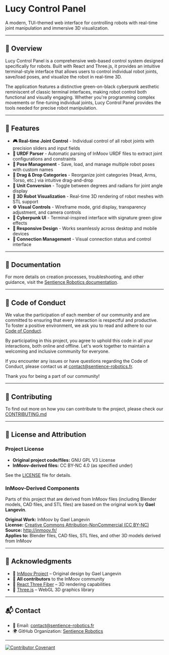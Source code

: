 # Lucy Control Panel
<!-- Advanced web-based control interface for InMoov humanoid robots with real-time 3D visualization -->

A modern, TUI-themed web interface for controlling robots with real-time joint manipulation and immersive 3D visualization.

---

## 📌 Overview

Lucy Control Panel is a comprehensive web-based control system designed specifically for robots. Built with React and Three.js, it provides an intuitive terminal-style interface that allows users to control individual robot joints, save/load poses, and visualize the robot in real-time 3D.

The application features a distinctive green-on-black cyberpunk aesthetic reminiscent of classic terminal interfaces, making robot control both functional and visually engaging. Whether you're programming complex movements or fine-tuning individual joints, Lucy Control Panel provides the tools needed for precise robot manipulation.

---

## 🚀 Features

- **🎮 Real-time Joint Control** - Individual control of all robot joints with precision sliders and input fields
- **🎯 URDF Parser** - Automatic parsing of InMoov URDF files to extract joint configurations and constraints
- **💾 Pose Management** - Save, load, and manage multiple robot poses with custom names
- **🔄 Drag & Drop Categories** - Reorganize joint categories (Head, Arms, Torso, etc.) via intuitive drag-and-drop
- **📐 Unit Conversion** - Toggle between degrees and radians for joint angle display
- **🤖 3D Robot Visualization** - Real-time 3D rendering of robot meshes with STL support
- **⚙️ Visual Controls** - Wireframe mode, grid display, transparency adjustment, and camera controls
- **🎨 Cyberpunk UI** - Terminal-inspired interface with signature green glow effects
- **📱 Responsive Design** - Works seamlessly across desktop and mobile devices
- **🔌 Connection Management** - Visual connection status and control interface

---

## 📖 Documentation

For more details on creation processes, troubleshooting, and other guidance, visit the [Sentience Robotics documentation](https://docs.sentience-robotics.fr).

---

## 📜 Code of Conduct

We value the participation of each member of our community and are committed to ensuring that every interaction is respectful and productive. To foster a positive environment, we ask you to read and adhere to our [Code of Conduct](CODE_OF_CONDUCT.md).

By participating in this project, you agree to uphold this code in all your interactions, both online and offline. Let's work together to maintain a welcoming and inclusive community for everyone.

If you encounter any issues or have questions regarding the Code of Conduct, please contact us at [contact@sentience-robotics.fr](mailto:contact@sentience-robotics.fr).

Thank you for being a part of our community!

---

## 🤝 Contributing

To find out more on how you can contribute to the project, please check our [CONTRIBUTING.md](CONTRIBUTING.md)

---

## 📜 License and Attribution

### Project License

- **Original project code/files:** GNU GPL V3 License
- **InMoov-derived files:** CC BY-NC 4.0 (as specified under)
 
See the [LICENSE](LICENSE) file for details.

### InMoov-Derived Components

Parts of this project that are derived from InMoov files (including Blender models, CAD files, and STL files) are based on the original work by **Gael Langevin**.

**Original Work:** InMoov by Gael Langevin  
**License:** [Creative Commons Attribution-NonCommercial (CC BY-NC)](https://creativecommons.org/licenses/by-nc/4.0/)  
**Source:** http://inmoov.fr/  
**Applies to:** Blender files, CAD files, STL files, and other 3D models derived from InMoov

---

## 🙌 Acknowledgments

- 🎉 [InMoov Project](https://inmoov.fr/) – Original design by Gael Langevin<br>
- 🎉 **All contributors** to the InMoov community<br>
- 🎉 [React Three Fiber](https://docs.pmnd.rs/react-three-fiber) – 3D rendering capabilities<br>
- 🎉 [Three.js](https://threejs.org/) – WebGL 3D graphics library<br>

---

## 📬 Contact

- 📧 Email: [contact@sentience-robotics.fr](mailto:contact@sentience-robotics.fr)<br>
- 🌍 GitHub Organization: [Sentience Robotics](https://github.com/sentience-robotics)<br>

---

[![Contributor Covenant](https://img.shields.io/badge/Contributor%20Covenant-2.0-4baaaa.svg)](code_of_conduct.md)
